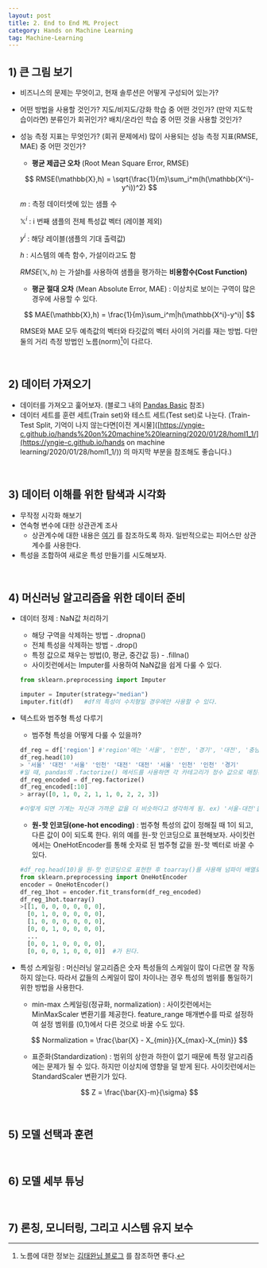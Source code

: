 ```yaml
---
layout: post
title: 2. End to End ML Project
category: Hands on Machine Learning
tag: Machine-Learning
---
```


 

## 1) 큰 그림 보기



- 비즈니스의 문제는 무엇이고, 현재 솔루션은 어떻게 구성되어 있는가?

- 어떤 방법을 사용할 것인가?  지도/비지도/강화 학습 중 어떤 것인가? (만약 지도학습이라면) 분류인가 회귀인가?  배치/온라인 학습 중 어떤 것을 사용할 것인가?

- 성능 측정 지표는 무엇인가? (회귀 문제에서) 많이 사용되는 성능 측정 지표(RMSE, MAE) 중 어떤 것인가?

  - __평균 제곱근 오차__ (Root Mean Square Error, RMSE)

  $$
  RMSE(\mathbb{X},h) = \sqrt{\frac{1}{m}\sum_i^m(h(\mathbb{X^i}-y^i))^2}
  $$

  $m$ : 측정 데이터셋에 있는 샘플 수

  $\mathbb{X}^i$ : i 번째 샘플의 전체 특성값 벡터 (레이블 제외)

  $y^i$ : 해당 레이블(샘플의 기대 출력값)

  $h$ : 시스템의 예측 함수, 가설이라고도 함

  $RMSE(\mathbb{X},h)$ 는 가설h를 사용하여 샘플을 평가하는 __비용함수(Cost Function)__

  - __평균 절대 오차__ (Mean Absolute Error, MAE) : 이상치로 보이는 구역이 많은 경우에 사용할 수 있다.

  $$
  MAE(\mathbb{X},h) = \frac{1}{m}\sum_i^m|h(\mathbb{X^i}-y^i)|
  $$

  RMSE와 MAE 모두 예측값의 벡터와 타깃값의 벡터 사이의 거리를 재는 방법. 다만 둘의 거리 측정 방법인 노름(norm)[^norm]이 다르다.

<br/>

## 2) 데이터 가져오기

- 데이터를 가져오고 훑어보자. (블로그 내의 [Pandas Basic](https://yngie-c.github.io/python/2020/01/29/pandasbasic/) 참조)
- 데이터 세트를 훈련 세트(Train set)와 테스트 세트(Test set)로 나눈다. (Train-Test Split, 기억이 나지 않는다면[이전 게시물]([https://yngie-c.github.io/hands%20on%20machine%20learning/2020/01/28/homl1_1/](https://yngie-c.github.io/hands on machine learning/2020/01/28/homl1_1/)) 의 마지막 부분을 참조해도 좋습니다.)

<br/>

## 3) 데이터 이해를 위한 탐색과 시각화

- 무작정 시각화 해보기
- 연속형 변수에 대한 상관관계 조사
  - 상관계수에 대한 내용은 [여기](https://mansoostat.tistory.com/115) 를 참조하도록 하자. 일반적으로는 피어스만 상관계수를 사용한다.
- 특성을 조합하여 새로운 특성 만들기를 시도해보자.

<br/>

## 4) 머신러닝 알고리즘을 위한 데이터 준비

- 데이터 정제 : NaN값 처리하기

  - 해당 구역을 삭제하는 방법 -  .dropna()
  - 전체 특성을 삭제하는 방법 -  .drop()
  - 특정 값으로 채우는 방법(0, 평균, 중간값 등) - .fillna()
  - 사이킷런에서는 Imputer를 사용하여 NaN값을 쉽게 다룰 수 있다.

  ```python
  from sklearn.preprocessing import Imputer
  
  imputer = Imputer(strategy="median")
  imputer.fit(df)	#df의 특성이 수치형일 경우에만 사용할 수 있다.
  ```

- 텍스트와 범주형 특성 다루기

  - 범주형 특성을 어떻게 다룰 수 있을까?

  ```python
  df_reg = df['region']	#'region'에는 '서울', '인천', '경기', '대전', '충남', '충북', '강원'이 있다고 가정하자.
  df_reg.head(10)	
  > '서울' '대전' '서울' '인천' '대전' '대전' '서울' '인천' '인천' '경기'
  #일 때, pandas의 .factorize() 메서드를 사용하면 각 카테고리가 정수 값으로 매칭된다.
  df_reg_encoded = df_reg.factorize()
  df_reg_encoded[:10]
  > array([0, 1, 0, 2, 1, 1, 0, 2, 2, 3])
  
  #이렇게 되면 기계는 자신과 가까운 값을 더 비슷하다고 생각하게 됨. ex) '서울-대전'을 '서울-인천','서울-경기'보다 유사하다고 여기게 된다. 하지만 실제로는 그렇지 않은 경우가 많다. 그래서 등장하게 된 것이 원-핫 인코딩이다.
  ```

  - __원-핫 인코딩(one-hot encoding)__ : 범주형 특성의 값이 정해질 때 1이 되고, 다른 값이 0이 되도록 한다. 위의 예를 원-핫 인코딩으로 표현해보자. 사이킷런에서는 OneHotEncoder를 통해 숫자로 된 범주형 값을 원-핫 벡터로 바꿀 수 있다.

  ```python
  #df_reg.head(10)을 원-핫 인코딩으로 표현한 후 toarray()를 사용해 넘파이 배열로 변형하면,
  from sklearn.preprocessing import OneHotEncoder
  encoder = OneHotEncoder()
  df_reg_1hot = encoder.fit_transform(df_reg_encoded)
  df_reg_1hot.toarray()
  >[[1, 0, 0, 0, 0, 0, 0],
    [0, 1, 0, 0, 0, 0, 0],
    [1, 0, 0, 0, 0, 0, 0],
    [0, 0, 1, 0, 0, 0, 0],
    ...
    [0, 0, 1, 0, 0, 0, 0],
    [0, 0, 0, 1, 0, 0, 0]]	#가 된다.
  ```

- 특성 스케일링 : 머신러닝 알고리즘은 숫자 특성들의 스케일이 많이 다르면 잘 작동하지 않는다. 따라서 값들의 스케일이 많이 차이나는 경우 특성의 범위를 통일하기 위한 방법을 사용한다.

  - min-max 스케일링(정규화, normalization) : 사이킷런에서는 MinMaxScaler 변환기를 제공한다. feature_range 매개변수를 따로 설정하여 설정 범위를 (0,1)에서 다른 것으로 바꿀 수도 있다.

  $$
  Normalization = \frac{\bar{X} - X_{min}}{X_{max}-X_{min}}
  $$

  - 표준화(Standardization) : 범위의 상한과 하한이 없기 때문에 특정 알고리즘에는 문제가 될 수 있다. 하지만 이상치에 영향을 덜 받게 된다. 사이킷런에서는 StandardScaler 변환기가 있다.

  $$
  Z = \frac{\bar{X}-m}{\sigma}
  $$

  

<br/>

## 5) 모델 선택과 훈련



<br/>

## 6) 모델 세부 튜닝



<br/>

## 7) 론칭, 모니터링, 그리고 시스템 유지 보수



[^norm]: 노름에 대한 정보는 [김태완님 블로그](http://taewan.kim/post/norm/) 를 참조하면 좋다.